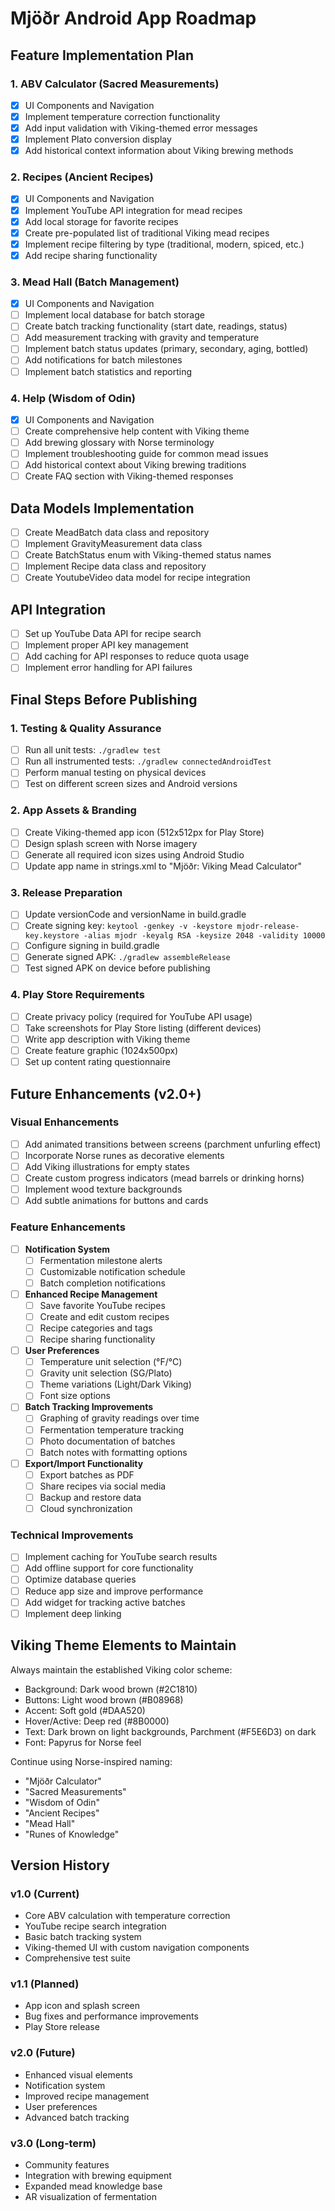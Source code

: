 # Mjöðr Android App Roadmap

## Feature Implementation Plan

### 1. ABV Calculator (Sacred Measurements)
- [x] UI Components and Navigation
- [x] Implement temperature correction functionality
- [x] Add input validation with Viking-themed error messages
- [x] Implement Plato conversion display
- [x] Add historical context information about Viking brewing methods

### 2. Recipes (Ancient Recipes)
- [x] UI Components and Navigation
- [x] Implement YouTube API integration for mead recipes
- [x] Add local storage for favorite recipes
- [x] Create pre-populated list of traditional Viking mead recipes
- [x] Implement recipe filtering by type (traditional, modern, spiced, etc.)
- [x] Add recipe sharing functionality

### 3. Mead Hall (Batch Management)
- [x] UI Components and Navigation
- [ ] Implement local database for batch storage
- [ ] Create batch tracking functionality (start date, readings, status)
- [ ] Add measurement tracking with gravity and temperature
- [ ] Implement batch status updates (primary, secondary, aging, bottled)
- [ ] Add notifications for batch milestones
- [ ] Implement batch statistics and reporting

### 4. Help (Wisdom of Odin)
- [x] UI Components and Navigation
- [ ] Create comprehensive help content with Viking theme
- [ ] Add brewing glossary with Norse terminology
- [ ] Implement troubleshooting guide for common mead issues
- [ ] Add historical context about Viking brewing traditions
- [ ] Create FAQ section with Viking-themed responses

## Data Models Implementation
- [ ] Create MeadBatch data class and repository
- [ ] Implement GravityMeasurement data class
- [ ] Create BatchStatus enum with Viking-themed status names
- [ ] Implement Recipe data class and repository
- [ ] Create YoutubeVideo data model for recipe integration

## API Integration
- [ ] Set up YouTube Data API for recipe search
- [ ] Implement proper API key management
- [ ] Add caching for API responses to reduce quota usage
- [ ] Implement error handling for API failures

## Final Steps Before Publishing

### 1. Testing & Quality Assurance
- [  ] Run all unit tests: `./gradlew test`
- [  ] Run all instrumented tests: `./gradlew connectedAndroidTest`
- [  ] Perform manual testing on physical devices
- [  ] Test on different screen sizes and Android versions

### 2. App Assets & Branding
- [  ] Create Viking-themed app icon (512x512px for Play Store)
- [  ] Design splash screen with Norse imagery
- [  ] Generate all required icon sizes using Android Studio
- [  ] Update app name in strings.xml to "Mjöðr: Viking Mead Calculator"

### 3. Release Preparation
- [  ] Update versionCode and versionName in build.gradle
- [  ] Create signing key: `keytool -genkey -v -keystore mjodr-release-key.keystore -alias mjodr -keyalg RSA -keysize 2048 -validity 10000`
- [  ] Configure signing in build.gradle
- [  ] Generate signed APK: `./gradlew assembleRelease`
- [  ] Test signed APK on device before publishing

### 4. Play Store Requirements
- [  ] Create privacy policy (required for YouTube API usage)
- [  ] Take screenshots for Play Store listing (different devices)
- [  ] Write app description with Viking theme
- [  ] Create feature graphic (1024x500px)
- [  ] Set up content rating questionnaire

## Future Enhancements (v2.0+)

### Visual Enhancements
- [  ] Add animated transitions between screens (parchment unfurling effect)
- [  ] Incorporate Norse runes as decorative elements
- [  ] Add Viking illustrations for empty states
- [  ] Create custom progress indicators (mead barrels or drinking horns)
- [  ] Implement wood texture backgrounds
- [  ] Add subtle animations for buttons and cards

### Feature Enhancements
- [  ] **Notification System**
  - [  ] Fermentation milestone alerts
  - [  ] Customizable notification schedule
  - [  ] Batch completion notifications

- [  ] **Enhanced Recipe Management**
  - [  ] Save favorite YouTube recipes
  - [  ] Create and edit custom recipes
  - [  ] Recipe categories and tags
  - [  ] Recipe sharing functionality

- [  ] **User Preferences**
  - [  ] Temperature unit selection (°F/°C)
  - [  ] Gravity unit selection (SG/Plato)
  - [  ] Theme variations (Light/Dark Viking)
  - [  ] Font size options

- [  ] **Batch Tracking Improvements**
  - [  ] Graphing of gravity readings over time
  - [  ] Fermentation temperature tracking
  - [  ] Photo documentation of batches
  - [  ] Batch notes with formatting options

- [  ] **Export/Import Functionality**
  - [  ] Export batches as PDF
  - [  ] Share recipes via social media
  - [  ] Backup and restore data
  - [  ] Cloud synchronization

### Technical Improvements
- [  ] Implement caching for YouTube search results
- [  ] Add offline support for core functionality
- [  ] Optimize database queries
- [  ] Reduce app size and improve performance
- [  ] Add widget for tracking active batches
- [  ] Implement deep linking

## Viking Theme Elements to Maintain

Always maintain the established Viking color scheme:
- Background: Dark wood brown (#2C1810)
- Buttons: Light wood brown (#B08968)
- Accent: Soft gold (#DAA520)
- Hover/Active: Deep red (#8B0000)
- Text: Dark brown on light backgrounds, Parchment (#F5E6D3) on dark
- Font: Papyrus for Norse feel

Continue using Norse-inspired naming:
- "Mjöðr Calculator"
- "Sacred Measurements"
- "Wisdom of Odin"
- "Ancient Recipes"
- "Mead Hall"
- "Runes of Knowledge"

## Version History

### v1.0 (Current)
- Core ABV calculation with temperature correction
- YouTube recipe search integration
- Basic batch tracking system
- Viking-themed UI with custom navigation components
- Comprehensive test suite

### v1.1 (Planned)
- App icon and splash screen
- Bug fixes and performance improvements
- Play Store release

### v2.0 (Future)
- Enhanced visual elements
- Notification system
- Improved recipe management
- User preferences
- Advanced batch tracking

### v3.0 (Long-term)
- Community features
- Integration with brewing equipment
- Expanded mead knowledge base
- AR visualization of fermentation
